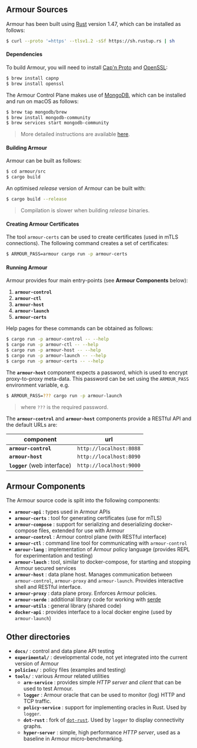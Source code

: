 ## Armour Sources

Armour has been built using [Rust](https://www.rust-lang.org) version 1.47, which can be installed as follows:

```sh
$ curl --proto '=https' --tlsv1.2 -sSf https://sh.rustup.rs | sh
```

#### Dependencies

To build Armour, you will need to install [Cap'n Proto](https://capnproto.org) and [OpenSSL](https://www.openssl.org):

```sh
$ brew install capnp
$ brew install openssl
```

The Armour Control Plane makes use of [MongoDB](https://www.mongodb.com), which can be installed and run on macOS as follows:

```sh
$ brew tap mongodb/brew
$ brew install mongodb-community
$ brew services start mongodb-community
```

> More detailed instructions are available [here](https://docs.mongodb.com/manual/tutorial/install-mongodb-on-os-x).

#### Building Armour

Armour can be built as follows:

```sh
$ cd armour/src
$ cargo build
```

An optimised *release* version of Armour can be built with:

```sh
$ cargo build --release
```
> Compilation is slower when building *release* binaries.

#### Creating Armour Certificates

The tool `armour-certs` can be used to create certificates (used in mTLS connections). The following command creates a set of certificates:

```sh
$ ARMOUR_PASS=armour cargo run -p armour-certs
```

#### Running Armour

Armour provides four main entry-points (see **Armour Components** below):

1. **`armour-control`**
1. **`armour-ctl`**
1. **`armour-host`**
1. **`armour-launch`**
1. **`armour-certs`**

Help pages for these commands can be obtained as follows:

```sh
$ cargo run -p armour-control -- --help
$ cargo run -p armour-ctl -- --help
$ cargo run -p armour-host -- --help
$ cargo run -p armour-launch -- --help
$ cargo run -p armour-certs -- --help
```

The **`armour-host`** component expects a password, which is used to encrypt proxy-to-proxy meta-data. This password can be set using the `ARMOUR_PASS` environment variable, e.g.

```sh
$ ARMOUR_PASS=??? cargo run -p armour-launch
```
> where `???` is the required password.

The **`armour-control`** and **`armour-host`** components provide a RESTful API and the default URLs are:

| component | url |
---|---
| **`armour-control`** | `http://localhost:8088` |
| **`armour-host`** | `http://localhost:8090` |
| **`logger`** (web interface) | `http://localhost:9000` |


## Armour Components

The Armour source code is split into the following components:

- **`armour-api`** : types used in Armour APIs
- **`armour-certs`** : tool for generating certificates (use for mTLS)
- **`armour-compose`** : support for serializing and deserializing docker-compose files, extended for use with Armour
- **`armour-control`** : Armour control plane (with RESTful interface)
- **`armour-ctl`** : command line tool for communicating with `armour-control`
- **`amrour-lang`** : implementation of Armour policy language (provides REPL for experimentation and testing)
- **`armour-lauch`** : tool, similar to docker-compose, for starting and stopping Armour secured services
- **`armour-host`** : data plane host. Manages communication between `armour-control`, `armour-proxy` and `armour-launch`. Provides interactive shell and RESTful interface.
- **`armour-proxy`** : data plane proxy. Enforces Armour policies.
- **`armour-serde`** : additional library code for working with [serde](https://serde.rs)
- **`armour-utils`** : general library (shared code)
- **`docker-api`** : provides interface to a local docker engine (used by `armour-launch`)

## Other directories

- **`docs/`** : control and data plane API testing
- **`experimental/`** : developmental code, not yet integrated into the current version of Armour
- **`policies/`** : policy files (examples and testing)
- **`tools/`** : various Armour related utilities
	- **`arm-service`** : provides simple *HTTP server* and *client* that can be used to test Armour.
	- **`logger`** : Armour oracle that can be used to monitor (log) HTTP and TCP traffic.
	- **`policy-service`** : support for implementing oracles in Rust. Used by `logger`.
	- **`dot-rust`** : fork of [`dot-rust`](https://github.com/przygienda/dot-rust). Used by `logger` to display connectivity graphs.
	- **`hyper-server`** : simple, high performance *HTTP server*, used as a baseline in Armour micro-benchmarking.
